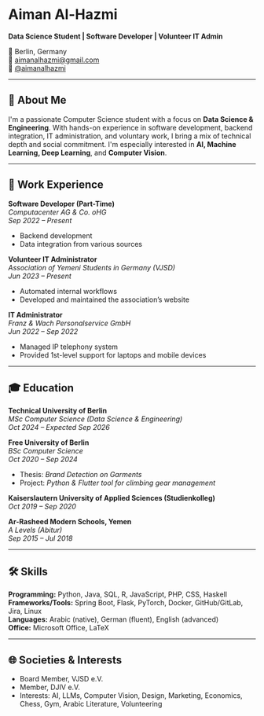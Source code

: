 # Aiman Al-Hazmi

**Data Science Student | Software Developer | Volunteer IT Admin**

📍 Berlin, Germany  
📧 aimanalhazmi@gmail.com  
🔗 [@aimanalhazmi](mailto:aimanalhazmi@gmail.com)

---

## 🧠 About Me

I'm a passionate Computer Science student with a focus on **Data Science & Engineering**. With hands-on experience in software development, backend integration, IT administration, and voluntary work, I bring a mix of technical depth and social commitment. I'm especially interested in **AI, Machine Learning, Deep Learning**, and **Computer Vision**.

---

## 💼 Work Experience

**Software Developer (Part-Time)**  
*Computacenter AG & Co. oHG*  
*Sep 2022 – Present*  
- Backend development  
- Data integration from various sources

**Volunteer IT Administrator**  
*Association of Yemeni Students in Germany (VJSD)*  
*Jun 2023 – Present*  
- Automated internal workflows  
- Developed and maintained the association’s website

**IT Administrator**  
*Franz & Wach Personalservice GmbH*  
*Jun 2022 – Sep 2022*  
- Managed IP telephony system  
- Provided 1st-level support for laptops and mobile devices

---

## 🎓 Education

**Technical University of Berlin**  
*MSc Computer Science (Data Science & Engineering)*  
*Oct 2024 – Expected Sep 2026*

**Free University of Berlin**  
*BSc Computer Science*  
*Oct 2020 – Sep 2024*  
- Thesis: *Brand Detection on Garments*  
- Project: *Python & Flutter tool for climbing gear management*

**Kaiserslautern University of Applied Sciences (Studienkolleg)**  
*Oct 2019 – Sep 2020*

**Ar-Rasheed Modern Schools, Yemen**  
*A Levels (Abitur)*  
*Sep 2015 – Jul 2018*

---

## 🛠 Skills

**Programming:** Python, Java, SQL, R, JavaScript, PHP, CSS, Haskell  
**Frameworks/Tools:** Spring Boot, Flask, PyTorch, Docker, GitHub/GitLab, Jira, Linux  
**Languages:** Arabic (native), German (fluent), English (advanced)  
**Office:** Microsoft Office, LaTeX

---

## 🌐 Societies & Interests

- Board Member, VJSD e.V.  
- Member, DJIV e.V.  
- Interests: AI, LLMs, Computer Vision, Design, Marketing, Economics, Chess, Gym, Arabic Literature, Volunteering
